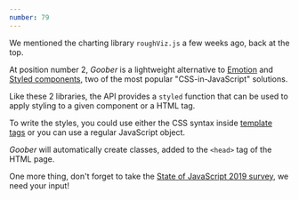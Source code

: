 ```yaml
---
number: 79
---
```


We mentioned the charting library `roughViz.js` a few weeks ago, back at the top.

At position number 2, _Goober_ is a lightweight alternative to [Emotion](https://emotion.sh/) and [Styled components](https://styled-components.com/), two of the most popular "CSS-in-JavaScript" solutions.

Like these 2 libraries, the API provides a `styled` function that can be used to apply styling to a given component or a HTML tag.

To write the styles, you could use either the CSS syntax inside [template tags](https://developer.mozilla.org/en-US/docs/Web/JavaScript/Reference/Template_literals) or you can use a regular JavaScript object.

_Goober_ will automatically create classes, added to the `<head>` tag of the HTML page.

One more thing, don't forget to take the [State of JavaScript 2019 survey](https://survey.stateofjs.com/), we need your input!
